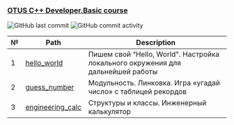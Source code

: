 ### [OTUS C++ Developer.Basic course](https://otus.ru/lessons/cpp-basic/) 
![GitHub last commit](https://img.shields.io/github/last-commit/AlexeyGoncharenko/otus-cpp-basics)
![GitHub commit activity](https://img.shields.io/github/commit-activity/w/AlexeyGoncharenko/otus-cpp-basics)

| № |         Path          |     Description     |
| --| ----------------------|---------------------|
| 1 |[hello_world](https://github.com/AlexeyGoncharenko/otus-cpp-basics/tree/hello_world) | Пишем свой “Hello, World". Настройка локального окружения для дальнейшей работы |
| 2 |[guess_number](https://github.com/AlexeyGoncharenko/otus-cpp-basics/tree/guess_number) | Модульность. Линковка. Игра «угадай число» с таблицей рекордов |
| 3 |[engineering_calc](there_is_some_link) | Структуры и классы. Инженерный калькулятор |
